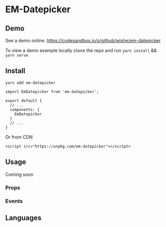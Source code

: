 # EM-Datepicker

## Demo
See a demo online: https://codesandbox.io/s/github/wishe/em-datepicker

To view a demo example locally clone the repo and run ```yarn install``` && ```yarn serve```

## Install
```
yarn add em-datepicker
```

```
import EmDatepicker from 'em-datepicker';

export default {
  // ...
  components: {
    EmDatepicker
  }
  // ...
}
```

Or from CDN

```
<script src="https://unpkg.com/em-datepicker"></script>
```

## Usage

Coming soon

### Props


### Events

## Languages
